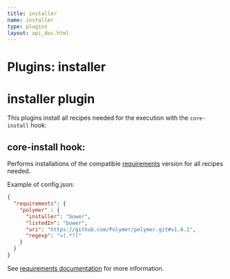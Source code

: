 ```yaml
---
title: installer
name: installer
type: plugins
layout: api_doc.html
---
```

# Plugins: installer


# installer plugin

This plugins install all recipes needed for the execution with the `core-install` hook:

## core-install hook:

Performs installations of the compatible [requirements](../guides/10-requirements.md) version for all recipes needed.

Example of config.json:

```json
{
  "requirements": {
    "polymer" : {
      "installer": "bower",
      "listedIn": "bower",
      "uri": "https://github.com/Polymer/polymer.git#v1.6.1",
      "regexp": "=(.*?)"
    }
  }
}
```

See [requirements documentation](../guides/10-requirements.md) for more information.



